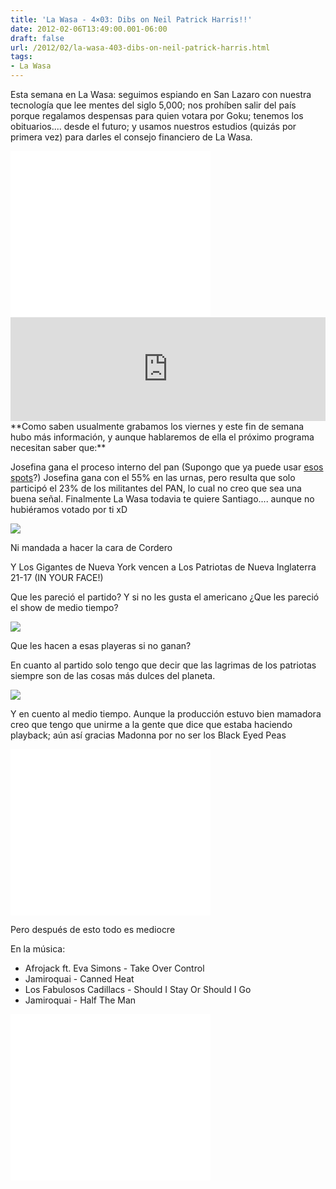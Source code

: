 ```yaml
---
title: 'La Wasa - 4×03: Dibs on Neil Patrick Harris!!'
date: 2012-02-06T13:49:00.001-06:00
draft: false
url: /2012/02/la-wasa-403-dibs-on-neil-patrick-harris.html
tags: 
- La Wasa
---
```


Esta semana en La Wasa: seguimos espiando en San Lazaro con nuestra tecnología que lee mentes del siglo 5,000; nos prohíben salir del país porque regalamos despensas para quien votara por Goku; tenemos los obituarios.... desde el futuro; y usamos nuestros estudios (quizás por primera vez) para darles el consejo financiero de La Wasa.  
  

 <object class="BLOGGER-youtube-video" classid="clsid:D27CDB6E-AE6D-11cf-96B8-444553540000" codebase="http://download.macromedia.com/pub/shockwave/cabs/flash/swflash.cab#version=6,0,40,0" data-thumbnail-src="http://2.gvt0.com/vi/2NuSQm2V5fI/0.jpg" height="266" width="320">
<param name="movie" value="//www.youtube.com/v/2NuSQm2V5fI&amp;fs=1&amp;source=uds"> 
<param name="bgcolor" value="#FFFFFF"> 
<embed width="320" height="266" src="//www.youtube.com/v/2NuSQm2V5fI&amp;fs=1&amp;source=uds" type="application/x-shockwave-flash">
</object> 

  

  
<iframe width="100%" height="166" scrolling="no" frameborder="no" src="http://w.soundcloud.com/player/?url=http%3A%2F%2Fapi.soundcloud.com%2Ftracks%2F85231134%3Fsecret_token%3Ds-0nPqn&amp;show_artwork=true&amp;secret_url=true"></iframe>  
**Como saben usualmente grabamos los viernes y este fin de semana hubo más información, y aunque hablaremos de ella el próximo programa necesitan saber que:**  
  
Josefina gana el proceso interno del pan (Supongo que ya puede usar [esos spots](http://www.la-wasa.com/2012/01/la-wasa-402-vs-la-tercera-dimension.html)?) Josefina gana con el 55% en las urnas, pero resulta que solo participó el 23% de los militantes del PAN, lo cual no creo que sea una buena señal. Finalmente La Wasa todavia te quiere Santiago.... aunque no hubiéramos votado por ti xD  
  

![](https://lh3.ggpht.com/-lKUxbp9N_Lw/UKG4UkLNb4I/AAAAAAAACCY/RtnSDOflVHY/s1600/Josefina+V%25C3%25A1zquez+Mota+celebra+junto+Cordero+Creel.jpg)

Ni mandada a hacer la cara de Cordero

  

  

Y Los Gigantes de Nueva York vencen a Los Patriotas de Nueva Inglaterra 21-17 (IN YOUR FACE!)  
  
Que les pareció el partido? Y si no les gusta el americano ¿Que les pareció el show de medio tiempo?  
  

[![](https://lh3.ggpht.com/-y81Zgh7s27U/UKG4Uh5G1cI/AAAAAAAACCY/WZOgANNrL9c/s1600/138326976.jpg)](http://2.bp.blogspot.com/-y81Zgh7s27U/UKG4Uh5G1cI/AAAAAAAACCY/WZOgANNrL9c/s1600/138326976.jpg)

Que les hacen a esas playeras si no ganan?

  
  
En cuanto al partido solo tengo que decir que las lagrimas de los patriotas siempre son de las cosas más dulces del planeta.  
  

[![](https://lh3.ggpht.com/-beXPO_XFUiE/UKG4UuNZrDI/AAAAAAAACCY/m-75BUmHeSM/s1600/138324578.jpg)](http://2.bp.blogspot.com/-beXPO_XFUiE/UKG4UuNZrDI/AAAAAAAACCY/m-75BUmHeSM/s1600/138324578.jpg)

  
Y en cuento al medio tiempo. Aunque la producción estuvo bien mamadora creo que tengo que unirme a la gente que dice que estaba haciendo playback; aún así gracias Madonna por no ser los Black Eyed Peas  
  

  

 <object class="BLOGGER-youtube-video" classid="clsid:D27CDB6E-AE6D-11cf-96B8-444553540000" codebase="http://download.macromedia.com/pub/shockwave/cabs/flash/swflash.cab#version=6,0,40,0" data-thumbnail-src="http://3.gvt0.com/vi/ScA2FqJn9ic/0.jpg" height="266" width="320">
<param name="movie" value="//www.youtube.com/v/ScA2FqJn9ic&amp;fs=1&amp;source=uds"> 
<param name="bgcolor" value="#FFFFFF"> 
<embed width="320" height="266" src="//www.youtube.com/v/ScA2FqJn9ic&amp;fs=1&amp;source=uds" type="application/x-shockwave-flash">
</object> 

Pero después de esto todo es mediocre

  

En la música:

*   Afrojack ft. Eva Simons - Take Over Control
*   Jamiroquai - Canned Heat
*   Los Fabulosos Cadillacs - Should I Stay Or Should I Go
*   Jamiroquai - Half The Man

 <object class="BLOGGER-youtube-video" classid="clsid:D27CDB6E-AE6D-11cf-96B8-444553540000" codebase="http://download.macromedia.com/pub/shockwave/cabs/flash/swflash.cab#version=6,0,40,0" data-thumbnail-src="http://3.gvt0.com/vi/_Sedt2LhOmc/0.jpg" height="266" width="320">
<param name="movie" value="//www.youtube.com/v/_Sedt2LhOmc&amp;fs=1&amp;source=uds"> 
<param name="bgcolor" value="#FFFFFF"> 
<embed width="320" height="266" src="//www.youtube.com/v/_Sedt2LhOmc&amp;fs=1&amp;source=uds" type="application/x-shockwave-flash">
</object>
